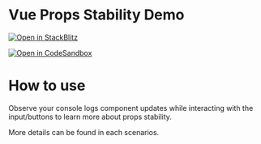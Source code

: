 # Vue Props Stability Demo
[![Open in StackBlitz](https://developer.stackblitz.com/img/open_in_stackblitz.svg)](https://stackblitz.com/github/kiangkuang/vue-props-stability)

[![Open in CodeSandbox](https://img.shields.io/badge/Open_in-CodeSandbox-blue?style=flat-square&logo=codesandbox)](https://githubbox.com/kiangkuang/vue-props-stability)

# How to use
Observe your console logs component updates while interacting with the input/buttons to learn more about props stability.

More details can be found in each scenarios.
